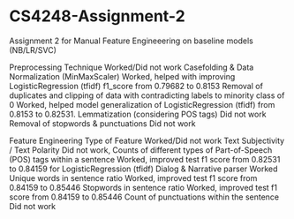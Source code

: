 # CS4248-Assignment-2
Assignment 2 for Manual Feature Engineeering on baseline models (NB/LR/SVC)


Preprocessing Technique	Worked/Did not work
Casefolding & Data Normalization (MinMaxScaler)	Worked, helped with improving LogisticRegression (tfidf) f1_score from 0.79682 to 0.8153
Removal of duplicates and clipping of data with contradicting labels to minority class of 0	Worked, helped model generalization of LogisticRegression (tfidf) from 0.8153 to 0.82531.
Lemmatization (considering POS tags)	Did not work
Removal of stopwords & punctuations	Did not work


Feature Engineering
Type of Feature	Worked/Did not work
Text Subjectivity / Text Polarity	Did not work, 
Counts of different types of Part-of-Speech (POS) tags within a sentence	Worked, improved test f1 score from 0.82531 to 0.84159 for LogisticRegression (tfidf)
Dialog & Narrative parser	Worked
Unique words in sentence ratio	Worked, improved test f1 score from 0.84159 to 0.85446
Stopwords in sentence ratio	Worked, improved test f1 score from 0.84159 to 0.85446
Count of punctuations within the sentence	Did not work
